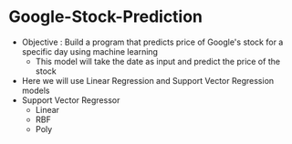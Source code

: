 # Google-Stock-Prediction
- Objective : Build a program that predicts price of Google's stock for a specific day using machine learning
  - This model will take the date as input and predict the price of the stock
- Here we will use Linear Regression and Support Vector Regression models
- Support Vector Regressor
  - Linear
  - RBF
  - Poly
